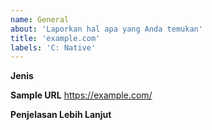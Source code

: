 ```yaml
---
name: General
about: 'Laporkan hal apa yang Anda temukan'
title: 'example.com'
labels: 'C: Native'
---
```


**Jenis**
<!--
- Iklan
- Pop-up
- Anti-Adblock
- Tidak bisa klik kanan atau copy teks
- Terdapat safelink
-->

**Sample URL**
https://example.com/

**Penjelasan Lebih Lanjut**
<!--
- Mohon berikan penjelasan sedetail mungkin, dan jika memungkinkan berikan screenshot.
- Terkadang hal yang Anda laporkan muncul ketika [...]. Mohon jelaskan hal yang
  memicunya. Agar lebih mempermudah, berikan detail tentang ad blocker dan filter
  yang digunakan.
-->
